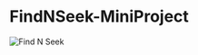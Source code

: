 # FindNSeek-MiniProject

![Find N Seek](https://github.com/anzalass/FindNSeek-MiniProject/assets/109114576/efe93859-a102-49f0-a59f-50f16b9ae300)
